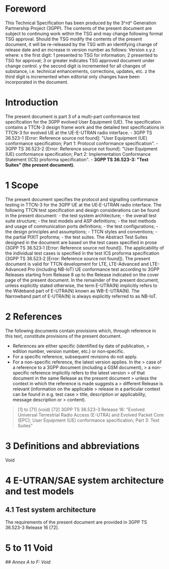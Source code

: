 # Foreword
This Technical Specification has been produced by the 3^rd^ Generation
Partnership Project (3GPP).
The contents of the present document are subject to continuing work within the
TSG and may change following formal TSG approval. Should the TSG modify the
contents of the present document, it will be re-released by the TSG with an
identifying change of release date and an increase in version number as
follows:
Version x.y.z
where:
x the first digit:
1 presented to TSG for information;
2 presented to TSG for approval;
3 or greater indicates TSG approved document under change control.
y the second digit is incremented for all changes of substance, i.e. technical
enhancements, corrections, updates, etc.
z the third digit is incremented when editorial only changes have been
incorporated in the document.
# Introduction
The present document is part 3 of a multi-part conformance test specification
for the 3GPP evolved User Equipment (UE). The specification contains a TTCN-3
design frame work and the detailed test specifications in TTCN-3 for evolved
UE at the UE-E-UTRAN radio interface.
\- 3GPP TS 36.523-1 [Error: Reference source not found]: \"User Equipment (UE)
conformance specification; Part 1: Protocol conformance specification\".
\- 3GPP TS 36.523-2 [Error: Reference source not found]: \"User Equipment (UE)
conformance specification; Part 2: Implementation Conformance Statement (ICS)
proforma specification\".
\- **3GPP TS 36.523-3: \"Test Suites\" (the present document).**
# 1 Scope
The present document specifies the protocol and signalling conformance testing
in TTCN-3 for the 3GPP UE at the UE‑E-UTRAN radio interface.
The following TTCN test specification and design considerations can be found
in the present document:
\- the test system architecture;
\- the overall test suite structure;
\- the test models and ASP definitions;
\- the test methods and usage of communication ports definitions;
\- the test configurations;
\- the design principles and assumptions;
\- TTCN styles and conventions;
\- the partial PIXIT proforma;
\- the test suites.
The Abstract Test Suites designed in the document are based on the test cases
specified in prose (3GPP TS 36.523‑1 [Error: Reference source not found]). The
applicability of the individual test cases is specified in the test ICS
proforma specification (3GPP TS 36.523‑2 [Error: Reference source not found]).
The present document is valid for TTCN development for LTE, LTE-Advanced and
LTE-Advanced Pro (including NB-IoT) UE conformance test according to 3GPP
Releases starting from Release 8 up to the Release indicated on the cover page
of the present document.
In the remainder of the present document, unless explicitly stated otherwise,
the term E-UTRA(N) implicitly refers to the Wideband part of E-UTRA(N) known
as WB-E-UTRA(N). The Narrowband part of E-UTRA(N) is always explicitly
referred to as NB-IoT.
# 2 References
The following documents contain provisions which, through reference in this
text, constitute provisions of the present document.
  * References are either specific (identified by date of publication, > edition number, version number, etc.) or non‑specific.
  * For a specific reference, subsequent revisions do not apply.
  * For a non-specific reference, the latest version applies. In the > case of a reference to a 3GPP document (including a GSM document), > a non-specific reference implicitly refers to the latest version > of that document in the same Release as the present document > unless the context in which the reference is made suggests a > different Release is relevant (information on the applicable > release in a particular context can be found in e.g. test case > title, description or applicability, message description or > content).
> [1] to [71] (void)
[72] 3GPP TS 36.523-3 Release 16: \"Evolved Universal Terrestrial Radio Access
(E-UTRA) and Evolved Packet Core (EPC); User Equipment (UE) conformance
specification; Part 3: Test Suites\"
# 3 Definitions and abbreviations
Void
# 4 E-UTRAN/SAE system architecture and test models
## 4.1 Test system architecture
The requirements of the present document are provided in 3GPP TS 36.523-3
Release 16 [72].
# 5 to 11 Void
###### ## Annex A to F: Void
#